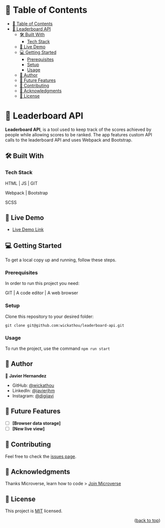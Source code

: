 # 📗 Table of Contents

- [📗 Table of Contents](#-table-of-contents)
- [📖 Leaderboard API ](#-leaderboard-api-)
  - [🛠 Built With ](#-built-with-)
    - [Tech Stack ](#tech-stack-)
  - [🚀 Live Demo ](#-live-demo-)
  - [💻 Getting Started ](#-getting-started-)
    - [Prerequisites](#prerequisites)
    - [Setup](#setup)
    - [Usage](#usage)
  - [👥 Author ](#-author-)
  - [🔭 Future Features ](#-future-features-)
  - [🤝 Contributing ](#-contributing-)
  - [🙏 Acknowledgments ](#-acknowledgments-)
  - [📝 License ](#-license-)

# 📖 Leaderboard API <a name="about-project"></a>

**Leaderboard API**, is a tool used to keep track of the scores achieved by people while allowing scores to be ranked. The app features custom API calls to the leaderboard API and uses Webpack and Bootstrap.

## 🛠 Built With <a name="built-with"></a>

### Tech Stack <a name="tech-stack"></a>

HTML | JS | GIT

Webpack | Bootstrap

SCSS

## 🚀 Live Demo <a name="live-demo"></a>

- [Live Demo Link](https://wickathou.github.io/leaderboard-api/)

## 💻 Getting Started <a name="getting-started"></a>

To get a local copy up and running, follow these steps.

### Prerequisites

In order to run this project you need:

GIT | A code editor | A web browser

### Setup

Clone this repository to your desired folder:

  `git clone git@github.com:wickathou/leaderboard-api.git`

### Usage

To run the project, use the command
`npm run start`

## 👥 Author <a name="author"></a>

👤 **Javier Hernandez**

- GitHub: [@wickathou](https://github.com/wickathou)
- LinkedIn: [@javierjhm](https://linkedin.com/in/javierjhm)
- Instagram: [@digijavi](https://www.instagram.com/digijavi/)

## 🔭 Future Features <a name="future-features"></a>

- [ ] **[Browser data storage]**
- [ ] **[New live view]**

## 🤝 Contributing <a name="contributing"></a>

Feel free to check the [issues page](https://github.com/wickathou/leaderboard-api/issues).

## 🙏 Acknowledgments <a name="acknowledgements"></a>

Thanks Microverse, learn how to code > [Join Microverse](https://www.microverse.org/?grsf=9m3hq6)

## 📝 License <a name="license"></a>

This project is [MIT](./LICENSE) licensed.

<p align="right">(<a href="#readme-top">back to top</a>)</p>